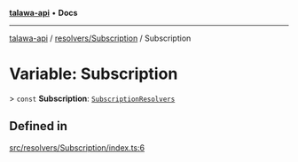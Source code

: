 [**talawa-api**](../../../README.md) • **Docs**

***

[talawa-api](../../../modules.md) / [resolvers/Subscription](../README.md) / Subscription

# Variable: Subscription

\> `const` **Subscription**: [`SubscriptionResolvers`](../../../types/generatedGraphQLTypes/type-aliases/SubscriptionResolvers.md)

## Defined in

[src/resolvers/Subscription/index.ts:6](https://github.com/PalisadoesFoundation/talawa-api/blob/a87b45a1c490c996c3a8a52e117ecbaa4742ef49/src/resolvers/Subscription/index.ts#L6)
